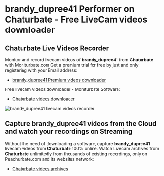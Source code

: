 # brandy_dupree41 Performer on Chaturbate - Free LiveCam videos downloader

## Chaturbate Live Videos Recorder

Monitor and record livecam videos of **brandy_dupree41** from **Chaturbate** with Moniturbate.com
Get a premium trial for free by just and only registering with your Email address:
* [brandy_dupree41 Premium videos downloader](https://moniturbate.com/request-demo-licence-key.html)

Free livecam videos downloader - Moniturbate Software:
* [Chaturbate videos downloader](https://moniturbate.com/moniturbate-download-software.html)

![brandy_dupree41 livecam videos recorder](https://peachurnet.com/templates/moniturbate-software.png)


## Capture brandy_dupree41 videos from the Cloud and watch your recordings on Streaming

Without the need of downloading a software, capture **brandy_dupree41** livecam videos from **Chaturbate** 100% online.
Watch Livecam archives from **Chaturbate** unlimitedly from thousands of existing recordings, only on Peachurbate.com and its websites network:
* [Chaturbate videos archives](https://peachurnet.com/)